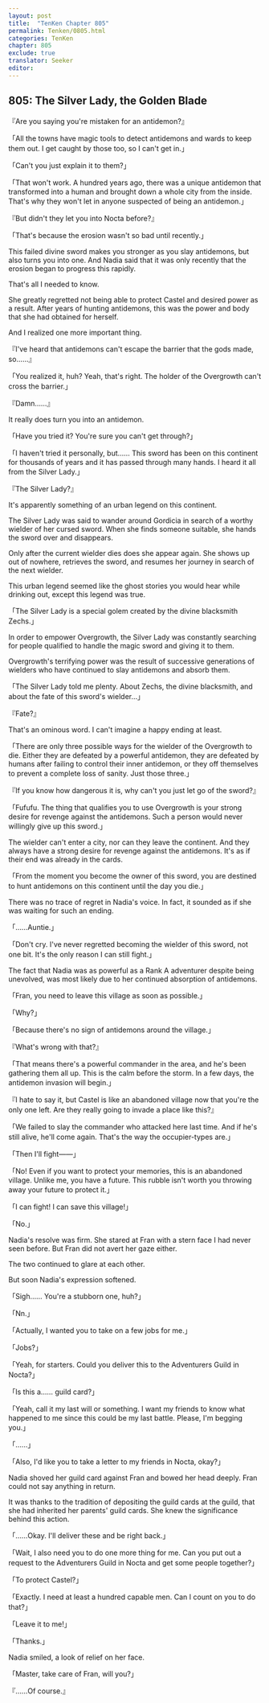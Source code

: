 ```yaml
---
layout: post
title:  "TenKen Chapter 805"
permalink: Tenken/0805.html
categories: TenKen
chapter: 805
exclude: true
translator: Seeker
editor: 
---
```

<h2>805: The Silver Lady, the Golden Blade</h2>

『Are you saying you're mistaken for an antidemon?』

「All the towns have magic tools to detect antidemons and wards to keep them out. I get caught by those too, so I can't get in.」

「Can't you just explain it to them?」

「That won't work. A hundred years ago, there was a unique antidemon that transformed into a human and brought down a whole city from the inside. That's why they won't let in anyone suspected of being an antidemon.」

『But didn't they let you into Nocta before?』

「That's because the erosion wasn't so bad until recently.」

This failed divine sword makes you stronger as you slay antidemons, but also turns you into one. And Nadia said that it was only recently that the erosion began to progress this rapidly.

That's all I needed to know.

She greatly regretted not being able to protect Castel and desired power as a result. After years of hunting antidemons, this was the power and body that she had obtained for herself.

And I realized one more important thing.

『I've heard that antidemons can't escape the barrier that the gods made, so……』

「You realized it, huh? Yeah, that's right. The holder of the Overgrowth can't cross the barrier.」

『Damn……』

It really does turn you into an antidemon.

「Have you tried it? You're sure you can't get through?」

「I haven't tried it personally, but…… This sword has been on this continent for thousands of years and it has passed through many hands. I heard it all from the Silver Lady.」

『The Silver Lady?』

It's apparently something of an urban legend on this continent.

The Silver Lady was said to wander around Gordicia in search of a worthy wielder of her cursed sword. When she finds someone suitable, she hands the sword over and disappears.

Only after the current wielder dies does she appear again. She shows up out of nowhere, retrieves the sword, and resumes her journey in search of the next wielder.

This urban legend seemed like the ghost stories you would hear while drinking out, except this legend was true.

「The Silver Lady is a special golem created by the divine blacksmith Zechs.」

In order to empower Overgrowth, the Silver Lady was constantly searching for people qualified to handle the magic sword and giving it to them.

Overgrowth's terrifying power was the result of successive generations of wielders who have continued to slay antidemons and absorb them.

「The Silver Lady told me plenty. About Zechs, the divine blacksmith, and about the fate of this sword's wielder…」

『Fate?』

That's an ominous word. I can't imagine a happy ending at least.

「There are only three possible ways for the wielder of the Overgrowth to die. Either they are defeated by a powerful antidemon, they are defeated by humans after failing to control their inner antidemon, or they off themselves to prevent a complete loss of sanity. Just those three.」

『If you know how dangerous it is, why can't you just let go of the sword?』

「Fufufu. The thing that qualifies you to use Overgrowth is your strong desire for revenge against the antidemons. Such a person would never willingly give up this sword.」

The wielder can't enter a city, nor can they leave the continent. And they always have a strong desire for revenge against the antidemons. It's as if their end was already in the cards.

「From the moment you become the owner of this sword, you are destined to hunt antidemons on this continent until the day you die.」

There was no trace of regret in Nadia's voice. In fact, it sounded as if she was waiting for such an ending.

「……Auntie.」

「Don't cry. I've never regretted becoming the wielder of this sword, not one bit. It's the only reason I can still fight.」

The fact that Nadia was as powerful as a Rank A adventurer despite being unevolved, was most likely due to her continued absorption of antidemons.

「Fran, you need to leave this village as soon as possible.」

「Why?」

「Because there's no sign of antidemons around the village.」

『What's wrong with that?』

「That means there's a powerful commander in the area, and he's been gathering them all up. This is the calm before the storm. In a few days, the antidemon invasion will begin.」

『I hate to say it, but Castel is like an abandoned village now that you're the only one left. Are they really going to invade a place like this?』

「We failed to slay the commander who attacked here last time. And if he's still alive, he'll come again. That's the way the occupier-types are.」

「Then I'll fight――」

「No! Even if you want to protect your memories, this is an abandoned village. Unlike me, you have a future. This rubble isn't worth you throwing away your future to protect it.」

「I can fight! I can save this village!」

「No.」

Nadia's resolve was firm. She stared at Fran with a stern face I had never seen before. But Fran did not avert her gaze either.

The two continued to glare at each other.

But soon Nadia's expression softened.

「Sigh…… You're a stubborn one, huh?」

「Nn.」

「Actually, I wanted you to take on a few jobs for me.」

「Jobs?」

「Yeah, for starters. Could you deliver this to the Adventurers Guild in Nocta?」

「Is this a…… guild card?」

「Yeah, call it my last will or something. I want my friends to know what happened to me since this could be my last battle. Please, I'm begging you.」

「……」

「Also, I'd like you to take a letter to my friends in Nocta, okay?」

Nadia shoved her guild card against Fran and bowed her head deeply. Fran could not say anything in return.

It was thanks to the tradition of depositing the guild cards at the guild, that she had inherited her parents' guild cards. She knew the significance behind this action.

「……Okay. I'll deliver these and be right back.」

「Wait, I also need you to do one more thing for me. Can you put out a request to the Adventurers Guild in Nocta and get some people together?」

「To protect Castel?」

「Exactly. I need at least a hundred capable men. Can I count on you to do that?」

「Leave it to me!」

「Thanks.」

Nadia smiled, a look of relief on her face.

「Master, take care of Fran, will you?」

『……Of course.』



